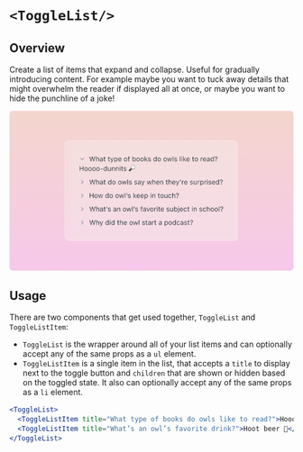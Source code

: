 # `<ToggleList/>`

## Overview

Create a list of items that expand and collapse. Useful for gradually introducing content. For example maybe you want to tuck away details that might overwhelm the reader if displayed all at once, or maybe you want to hide the punchline of a joke!

<img alt="Toggle List" src="toggle-list.png" width="800" />

## Usage

There are two components that get used together, `ToggleList` and `ToggleListItem`:

- `ToggleList` is the wrapper around all of your list items and can optionally accept any of the same props as a `ul` element.
- `ToggleListItem` is a single item in the list, that accepts a `title` to display next to the toggle button and `children` that are shown or hidden based on the toggled state. It also can optionally accept any of the same props as a `li` element.

```jsx
<ToggleList>
  <ToggleListItem title="What type of books do owls like to read?">Hoooo-dunnits 🔎</ToggleListItem>
  <ToggleListItem title="What’s an owl’s favorite drink?">Hoot beer 🥤</ToggleListItem>
</ToggleList>
```
